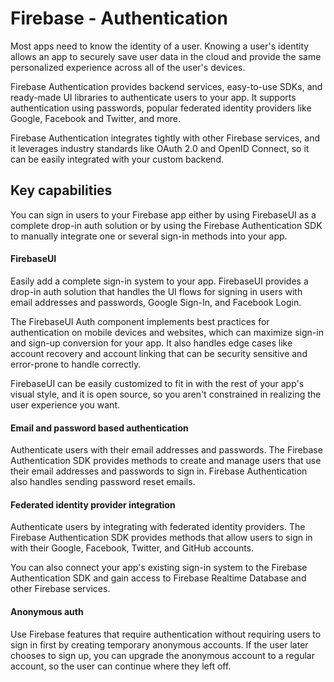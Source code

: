 Firebase - Authentication
==========================

Most apps need to know the identity of a user. Knowing a user's identity allows an app to securely save user data in the cloud and provide the same personalized experience across all of the user's devices.

Firebase Authentication provides backend services, easy-to-use SDKs, and ready-made UI libraries to authenticate users to your app. It supports authentication using passwords, popular federated identity providers like Google, Facebook and Twitter, and more.

Firebase Authentication integrates tightly with other Firebase services, and it leverages industry standards like OAuth 2.0 and OpenID Connect, so it can be easily integrated with your custom backend.

## Key capabilities

You can sign in users to your Firebase app either by using FirebaseUI as a complete drop-in auth solution or by using the Firebase Authentication SDK to manually integrate one or several sign-in methods into your app.

#### FirebaseUI

Easily add a complete sign-in system to your app. FirebaseUI provides a drop-in auth solution that handles the UI flows for signing in users with email addresses and passwords, Google Sign-In, and Facebook Login.

The FirebaseUI Auth component implements best practices for authentication on mobile devices and websites, which can maximize sign-in and sign-up conversion for your app. It also handles edge cases like account recovery and account linking that can be security sensitive and error-prone to handle correctly.

FirebaseUI can be easily customized to fit in with the rest of your app's visual style, and it is open source, so you aren't constrained in realizing the user experience you want.



#### Email and password based authentication	

Authenticate users with their email addresses and passwords. The Firebase Authentication SDK provides methods to create and manage users that use their email addresses and passwords to sign in. Firebase Authentication also handles sending password reset emails.



#### Federated identity provider integration	

Authenticate users by integrating with federated identity providers. The Firebase Authentication SDK provides methods that allow users to sign in with their Google, Facebook, Twitter, and GitHub accounts.

You can also connect your app's existing sign-in system to the Firebase Authentication SDK and gain access to Firebase Realtime Database and other Firebase services.



#### Anonymous auth	

Use Firebase features that require authentication without requiring users to sign in first by creating temporary anonymous accounts. If the user later chooses to sign up, you can upgrade the anonymous account to a regular account, so the user can continue where they left off.


